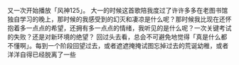 又一次开始播放「风神125」。
大一的时候这首歌陪我度过了许许多多在老图书馆独自学习的晚上，那时候的我感受到的幻灭和凄凉是什么呢？那时候我比现在还怀抱着多一点点的希望，还拥有多一点点的情绪，我听见的是什么呢？一次关键考试的失败？还是对新环境的绝望？
回过头去看，总会不可避免地觉得「真是什么都不懂啊」。每到一个阶段回望过去，或者遮遮掩掩试图忘掉过去的荒诞幼稚，或者洋洋自得已经脱离了一些